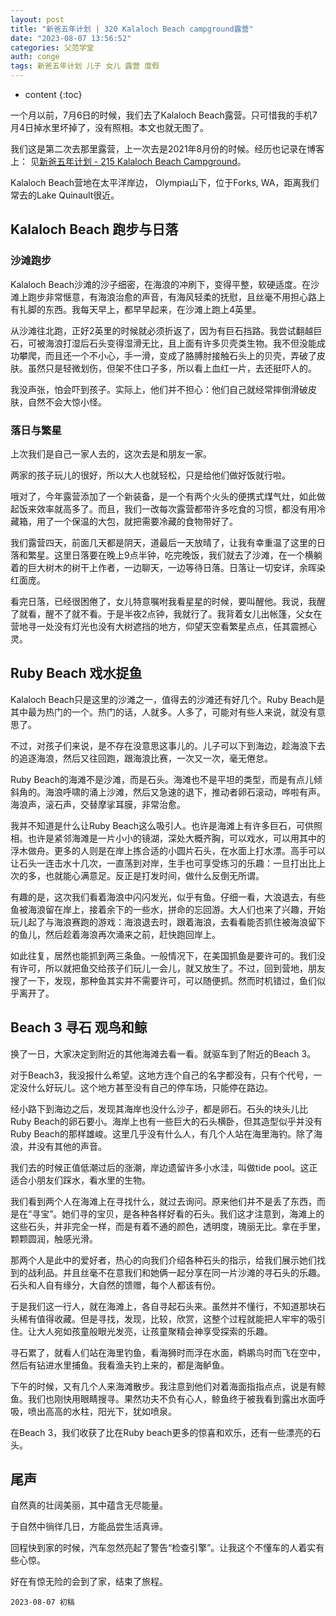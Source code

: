 ```yaml
---
layout: post
title: "新爸五年计划 | 320 Kalaloch Beach campground露营"
date: "2023-08-07 13:56:52"
categories: 父范学堂
auth: conge
tags: 新爸五年计划 儿子 女儿 露营 度假
---
```

* content
{:toc}

一个月以前，7月6日的时候，我们去了Kalaloch Beach露营。只可惜我的手机7月4日掉水里坏掉了，没有照相。本文也就无图了。

我们这是第二次去那里露营，上一次去是2021年8月份的时候。经历也记录在博客上： 见[新爸五年计划 - 215 Kalaloch Beach Campground](https://conge.livingwithfcs.org/2021/08/14/NewDaddy-Kalaloch-Beach-camping/)。  

Kalaloch Beach营地在太平洋岸边， Olympia山下，位于Forks, WA，距离我们常去的Lake Quinault很近。  




## Kalaloch Beach 跑步与日落

### 沙滩跑步
  
Kalaloch Beach沙滩的沙子细密，在海浪的冲刷下，变得平整，软硬适度。在沙滩上跑步非常惬意，有海浪治愈的声音，有海风轻柔的抚慰，且丝毫不用担心路上有扎脚的东西。我每天早上，都早早起来，在沙滩上跑上4英里。  

从沙滩往北跑，正好2英里的时候就必须折返了，因为有巨石挡路。我尝试翻越巨石，可被海浪打湿后石头变得湿滑无比，且上面有许多贝壳类生物。我不但没能成功攀爬，而且还一个不小心，手一滑，变成了胳膊肘接触石头上的贝壳，弄破了皮肤。虽然只是轻微划伤，但架不住口子多，所以看上血红一片，去还挺吓人的。  

我没声张，怕会吓到孩子。实际上，他们并不担心：他们自己就经常摔倒滑破皮肤，自然不会大惊小怪。  

### 落日与繁星

上次我们是自己一家人去的，这次去是和朋友一家。  

两家的孩子玩儿的很好，所以大人也就轻松，只是给他们做好饭就行啦。  

哦对了，今年露营添加了一个新装备，是一个有两个火头的便携式煤气灶，如此做起饭来效率就高多了。而且，我们一改每次露营都带许多吃食的习惯，都没有用冷藏箱，用了一个保温的大包，就把需要冷藏的食物带好了。  

我们露营四天，前面几天都是阴天，道最后一天放晴了，让我有幸重温了这里的日落和繁星。这里日落要在晚上9点半钟，吃完晚饭，我们就去了沙滩，在一个横躺着的巨大树木的树干上作者，一边聊天，一边等待日落。日落让一切安详，余晖染红面庞。  

看完日落，已经很困倦了，女儿特意嘱咐我看星星的时候，要叫醒他。我说，我醒了就看，醒不了就不看。于是半夜2点钟，我就行了。我背着女儿出帐篷，父女在营地寻一处没有灯光也没有大树遮挡的地方，仰望天空看繁星点点，任其震撼心灵。  

## Ruby Beach 戏水捉鱼

Kalaloch Beach只是这里的沙滩之一，值得去的沙滩还有好几个。Ruby Beach是其中最为热门的一个。热门的话，人就多。人多了，可能对有些人来说，就没有意思了。  

不过，对孩子们来说，是不存在没意思这事儿的。儿子可以下到海边，趁海浪下去的追逐海浪，然后又往回跑，跟海浪比赛，一次又一次，毫无倦怠。  

Ruby Beach的海滩不是沙滩，而是石头。海滩也不是平坦的类型，而是有点儿倾斜角的。海浪呼啸的涌上沙滩，然后又急速的退下，推动者卵石滚动，哗啦有声。海浪声，滚石声，交替摩挲耳膜，非常治愈。  

我并不知道是什么让Ruby Beach这么吸引人。也许是海滩上有许多巨石，可供照相。也许是紧邻海滩是一片小小的镜湖，深处大概齐胸，可以戏水，可以用其中的浮木做舟。更多的人则是在岸上拣合适的小圆片石头，在水面上打水漂。高手可以让石头一连击水十几次，一直荡到对岸，生手也可享受练习的乐趣：一旦打出比上次的多，也就能心满意足。反正是打发时间，做什么反倒无所谓。  

有趣的是，这次我们看着海浪中闪闪发光，似乎有鱼。仔细一看，大浪退去，有些鱼被海浪留在岸上，接着余下的一些水，拼命的忘回游。大人们也来了兴趣，开始玩儿起了与海浪赛跑的游戏：海浪退去时，跟着海浪，去看看能否抓住被海浪留下的鱼儿，然后趁着海浪再次涌来之前，赶快跑回岸上。  

如此往复，居然也能抓到两三条鱼。一般情况下，在美国抓鱼是要许可的。我们没有许可，所以就把鱼交给孩子们玩儿一会儿，就又放生了。不过，回到营地，朋友搜了一下，发现，那种鱼其实并不需要许可，可以随便抓。然而时机错过，鱼们似乎离开了。  

## Beach 3 寻石 观鸟和鲸

换了一日，大家决定到附近的其他海滩去看一看。就驱车到了附近的Beach 3。  

对于Beach3，我没报什么希望。这地方连个自己的名字都没有，只有个代号，一定没什么好玩儿。这个地方甚至没有自己的停车场，只能停在路边。  

经小路下到海边之后，发现其海岸也没什么沙子，都是卵石。石头的块头儿比Ruby Beach的卵石要小。海岸上也有一些巨大的石头横卧，但其造型似乎并没有Ruby Beach的那样雄峻。这里几乎没有什么人，有几个人站在海里海钓。除了海浪，并没有其他的声音。  

我们去的时候正值低潮过后的涨潮，岸边遗留许多小水洼，叫做tide pool。这正适合小朋友们踩水，看水里的生物。  

我们看到两个人在海滩上在寻找什么，就过去询问。原来他们并不是丢了东西，而是在“寻宝”。她们寻的宝贝，是各种各样好看的石头。我们这才注意到，海滩上的这些石头，并非完全一样，而是有着不通的颜色，透明度，瑰丽无比。拿在手里，颗颗圆润，触感光滑。  

那两个人是此中的爱好者，热心的向我们介绍各种石头的指示，给我们展示她们找到的战利品。并且丝毫不在意我们和她俩一起分享在同一片沙滩的寻石头的乐趣。石头和人自有缘分，大自然的馈赠，每个人都该有份。  

于是我们这一行人，就在海滩上，各自寻起石头来。虽然并不懂行，不知道那块石头稀有值得收藏。但是寻找，发现，比较，欣赏，这整个过程就能把人牢牢的吸引住。让大人宛如孩童般眼光发亮，让孩童聚精会神享受探索的乐趣。  

寻石累了，就看人们站在海里钓鱼，看海狮时而浮在水面，鹈鹕鸟时而飞在空中，然后有钻进水里捕鱼。我看渔夫钓上来的，都是海鲈鱼。  

下午的时候，又有几个人来海滩散步。我注意到他们对着海面指指点点，说是有鲸鱼。我们也刚快用眼睛搜寻。果然功夫不负有心人，鲸鱼终于被我看到露出水面呼吸，喷出高高的水柱，阳光下，犹如喷泉。  

在Beach 3，我们收获了比在Ruby beach更多的惊喜和欢乐，还有一些漂亮的石头。

## 尾声

自然真的壮阔美丽，其中蕴含无尽能量。

于自然中徜徉几日，方能品尝生活真谛。

回程快到家的时候，汽车忽然亮起了警告“检查引擎”。让我这个不懂车的人着实有些心惊。

好在有惊无险的会到了家，结束了旅程。

```
2023-08-07 初稿
```

